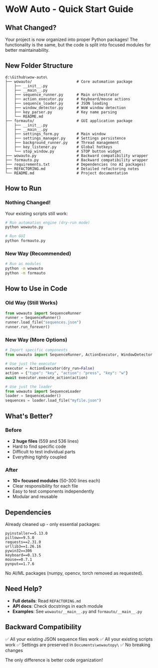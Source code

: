 # WoW Auto - Quick Start Guide

## What Changed?

Your project is now organized into proper Python packages! The functionality is the same, but the code is split into focused modules for better maintainability.

## New Folder Structure

```
d:\Github\wow-auto\
├── wowauto/                    # Core automation package
│   ├── __init__.py
│   ├── __main__.py
│   ├── sequence_runner.py      # Main orchestrator
│   ├── action_executor.py      # Keyboard/mouse actions
│   ├── sequence_loader.py      # JSON loading
│   ├── window_detector.py      # WoW window detection
│   ├── key_parser.py           # Key name parsing
│   └── README.md
├── formauto/                   # GUI application package
│   ├── __init__.py
│   ├── __main__.py
│   ├── settings_form.py        # Main window
│   ├── settings_manager.py     # Settings persistence
│   ├── background_runner.py    # Thread management
│   ├── key_listener.py         # Global hotkeys
│   └── stop_window.py          # STOP button widget
├── wowauto.py                  # Backward compatibility wrapper
├── formauto.py                 # Backward compatibility wrapper
├── requirements.txt            # Dependencies (no AI packages)
├── REFACTORING.md              # Detailed refactoring notes
└── README.md                   # Project documentation
```

## How to Run

### Nothing Changed!
Your existing scripts still work:

```bash
# Run automation engine (dry-run mode)
python wowauto.py

# Run GUI
python formauto.py
```

### New Way (Recommended)
```bash
# Run as modules
python -m wowauto
python -m formauto
```

## How to Use in Code

### Old Way (Still Works)
```python
from wowauto import SequenceRunner
runner = SequenceRunner()
runner.load_file("sequences.json")
runner.run_forever()
```

### New Way (More Options)
```python
# Import specific components
from wowauto import SequenceRunner, ActionExecutor, WindowDetector

# Use just the executor
executor = ActionExecutor(dry_run=False)
action = {"type": "key", "action": "press", "key": "w"}
await executor.execute_action(action)

# Use just the loader
from wowauto import SequenceLoader
loader = SequenceLoader()
sequences = loader.load_file("myfile.json")
```

## What's Better?

### Before
- **2 huge files** (559 and 536 lines)
- Hard to find specific code
- Difficult to test individual parts
- Everything tightly coupled

### After
- **10+ focused modules** (50-300 lines each)
- Clear responsibility for each file
- Easy to test components independently
- Modular and reusable

## Dependencies

Already cleaned up - only essential packages:
```
pyinstaller==5.13.0
pillow==9.5.0
requests==2.31.0
urllib3==1.26.16
pywin32==306
keyboard==0.13.5
mouse==0.7.1
pynput==1.7.6
```

No AI/ML packages (numpy, opencv, torch removed as requested).

## Need Help?

- **Full details**: Read `REFACTORING.md`
- **API docs**: Check docstrings in each module
- **Examples**: See `wowauto/__main__.py` and `formauto/__main__.py`

## Backward Compatibility

✅ All your existing JSON sequence files work
✅ All your existing scripts work
✅ Settings are preserved in `Documents\wowautopy\`
✅ No breaking changes

The only difference is better code organization!
